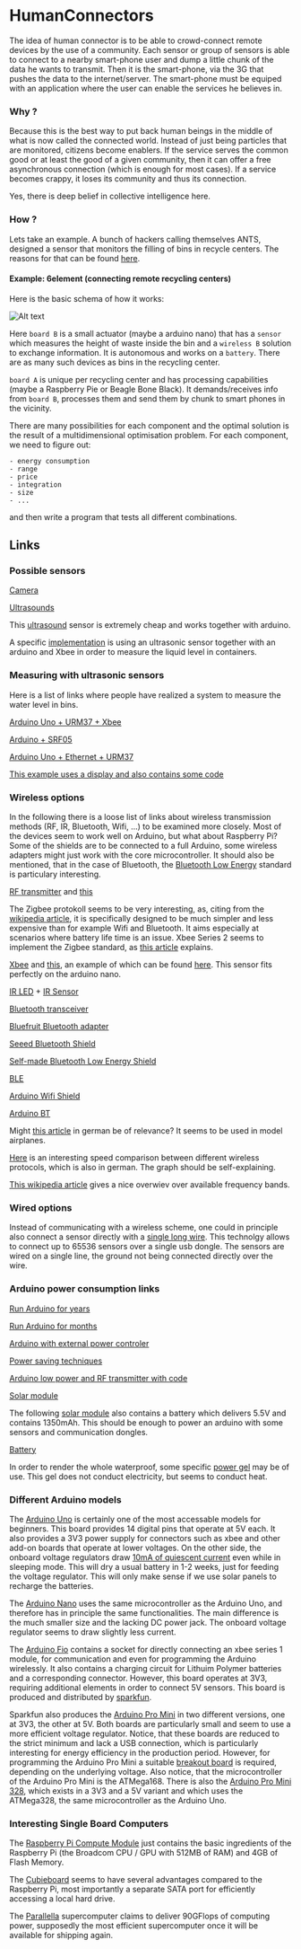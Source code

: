 HumanConnectors
===============

The idea of human connector is to be able to crowd-connect remote devices by the use of a community. Each sensor or group of sensors is able to connect to a nearby smart-phone user and dump a little chunk of the data he wants to transmit. Then it is the smart-phone, via the 3G that pushes the data to the internet/server. The smart-phone must be equiped with an application where the user can enable the services he believes in.

### Why ?

Because this is the best way to put back human beings in the middle of what is now called the connected world. Instead of just being particles that are monitored, citizens become enablers. If the service serves the common good or at least the good of a given community, then it can offer a free asynchronous connection (which is enough for most cases). If a service becomes crappy, it loses its community and thus its connection. 

Yes, there is deep belief in collective intelligence here.

### How ?

Lets take an example. A bunch of hackers calling themselves ANTS, designed a sensor that monitors the filling of bins in recycle centers. The reasons for that can be found [here](http://anthill.github.io/6element/presentation/).

#### Example: 6element (connecting remote recycling centers)

Here is the basic schema of how it works:

![Alt text](https://rawgit.com/anthill/HumanConnectors/master/img/general_schema.svg "General schema of 6element")

Here `board B` is a small actuator (maybe a arduino nano) that has a `sensor` which measures the height of waste inside the bin and a `wireless B` solution to exchange information. It is autonomous and works on a `battery`. There are as many such devices as bins in the recycling center.

`board A` is unique per recycling center and has processing capabilities (maybe a Raspberry Pie or Beagle Bone Black). It demands/receives info from `board B`, processes them and send them by chunk to smart phones in the vicinity.

There are many possibilities for each component and the optimal solution is the result of a multidimensional optimisation problem. For each component, we need to figure out:

    - energy consumption
    - range
    - price
    - integration
    - size
    - ...

and then write a program that tests all different combinations.

## Links

### Possible sensors

[Camera](http://www.arducam.com/arducam-bluetooth-module-wireless-image-system/)

[Ultrasounds](http://www.adafruit.com/products/1137)

This [ultrasound](http://www.fasttech.com/products/0/10000007/1012007-arduino-compatible-hc-sr04-ultrasonic-sonar) sensor is extremely cheap and works together with arduino.

A specific [implementation](http://www.instructables.com/id/Arduino-dual-ultrasonic-liquid-level-meter-with-in/) is using an ultrasonic sensor together with an arduino and Xbee in order to measure the liquid level in containers.

### Measuring with ultrasonic sensors

Here is a list of links where people have realized a system to measure the water level in bins.

[Arduino Uno + URM37 + Xbee](http://www.instructables.com/id/Arduino-dual-ultrasonic-liquid-level-meter-with-in/)

[Arduino + SRF05](http://www.makechronicles.com/2012/03/13/arduino-project-6-measuring-a-water-tank-level-srf05-ultrasonic-rangefinderarduino-mega-2560arduino-uno1-0/)

[Arduino Uno + Ethernet + URM37](http://www.jo3ri.be/arduino/projects/tank-level-measuring-basic)

[This example uses a display and also contains some code](http://www.open-electronics.org/water-tank-level-display-with-arduino/)

### Wireless options

In the following there is a loose list of links about wireless transmission methods (RF, IR, Bluetooth, Wifi, ...) to be examined more closely. Most of the devices seem to work well on Arduino, but what about Raspberry Pi? Some of the shields are to be connected to a full Arduino, some wireless adapters might just work with the core microcontroller. It should also be mentioned, that in the case of Bluetooth, the [Bluetooth Low Energy](http://en.wikipedia.org/wiki/Bluetooth_low_energy) standard is particulary interesting.

[RF transmitter](http://ninjablocks.com/blogs/how-to/7501042-adding-rf-433mhz-to-your-arduino) and [this](http://conoroneill.net/arduino-and-raspberry-pi-communicating-over-2-4ghz-with-cheap-nrf24l01-modules/)

The Zigbee protokoll seems to be very interesting, as, citing from the [wikipedia article](http://en.wikipedia.org/wiki/ZigBee), it is specifically designed to be much simpler and less expensive than for example Wifi and Bluetooth. It aims especially at scenarios where battery life time is an issue. Xbee Series 2 seems to implement the Zigbee standard, as [this article](http://tutorial.cytron.com.my/2011/03/06/is-xbee-zigbee/) explains.

[Xbee](http://www.digi.com/fr/products/wireless/point-multipoint/xbee-series1-module) and [this](http://forum.arduino.cc/index.php?topic=59082.0;wap2), an example of which can be found [here](http://jeromeabel.net/fr/ressources/xbee-arduino). This sensor fits perfectly on the arduino nano.

[IR LED](http://www.adafruit.com/products/387) + [IR Sensor](http://www.adafruit.com/products/157)

[Bluetooth transceiver](http://www.instructables.com/id/Cheap-2-Way-Bluetooth-Connection-Between-Arduino-a/step3/Wiring-the-Arduino-Bluetooth-transceiver/)

[Bluefruit Bluetooth adapter](http://www.adafruit.com/product/1697)

[Seeed Bluetooth Shield](http://www.seeedstudio.com/depot/bluetooth-shield-p-866.html?cPath=132_134)

[Self-made Bluetooth Low Energy Shield](http://www.mkroll.mobi/?page_id=386)

[BLE](http://www.makershed.com/BLE_Mini_Bluetooth_4_0_Interface_p/mkrbl2.htm)

[Arduino Wifi Shield](http://arduino.cc/en/Main/ArduinoWiFiShield)

[Arduino BT](http://arduino.cc/en/Main/ArduinoBoardBT?from=Main.ArduinoBoardBluetooth)

Might [this article](http://plischka.at/Wi.232EUR-R.html) in german be of relevance? It seems to be used in model airplanes.

[Here](http://www.handysektor.de/geraete-technik/funktechnik.html) is an interesting speed comparison between different wireless protocols, which is also in german. The graph should be self-explaining.

[This wikipedia article](http://en.wikipedia.org/wiki/Short_Range_Devices) gives a nice overwiev over available frequency bands.

### Wired options

Instead of communicating with a wireless scheme, one could in principle also connect a sensor directly with a [single long wire](http://playground.arduino.cc/Learning/OneWire). This technolgy allows to connect up to 65536 sensors over a single usb dongle. The sensors are wired on a single line, the ground not being connected directly over the wire.

### Arduino power consumption links

[Run Arduino for years](http://www.openhomeautomation.net/arduino-battery/)

[Run Arduino for months](http://hwstartup.wordpress.com/2013/03/11/how-to-run-an-arduino-on-a-9v-battery-for-weeks-or-months/)

[Arduino with external power controler](http://alanbmitchell.wordpress.com/2011/10/02/operate-arduino-for-year-from-batteries/)

[Power saving techniques](http://www.gammon.com.au/forum/?id=11497)

[Arduino low power and RF transmitter with code](https://github.com/petervojtek/diy/wiki/Arduino-with-Very-Low-Power-Consumption)

[Solar module](http://www.voltaicsystems.com/solar-arduino-guide.shtml)

The following [solar module](http://www.amazon.fr/Chargeur-Portable-téléphone-appareil-numérique/dp/B00378SRDY/ref=sr_1_19?ie=UTF8&qid=1403195735&sr=8-19&keywords=chargeur+solaire) also contains a battery which delivers 5.5V and contains 1350mAh. This should be enough to power an arduino with some sensors and communication dongles.

[Battery](http://cybergibbons.com/uncategorized/arduino-misconceptions-6-a-9v-battery-is-a-good-power-source/)

In order to render the whole waterproof, some specific [power gel](http://electricalproducts.cellpack.com/fileadmin/user_upload/bbcgroup.biz/news/eproducts/Drucksachen/Drucksachen_en/powergel_flyer_uk.pdf) may be of use. This gel does not conduct electricity, but seems to conduct heat.

### Different Arduino models

The [Arduino Uno](http://arduino.cc/en/Main/arduinoBoardUno) is certainly one of the most accessable models for beginners. This board provides 14 digital pins that operate at 5V each. It also provides a 3V3 power supply for connectors such as xbee and other add-on boards that operate at lower voltages. On the other side, the onboard voltage regulators draw [10mA of quiescent current](http://playground.arduino.cc/Learning/ArduinoSleepCode) even while in sleeping mode. This will dry a usual battery in 1-2 weeks, just for feeding the voltage regulator. This will only make sense if we use solar panels to recharge the batteries.

The [Arduino Nano](http://arduino.cc/en/Main/arduinoBoardNano) uses the same microcontroller as the Arduino Uno, and therefore has in principle the same functionalities. The main difference is the much smaller size and the lacking DC power jack. The onboard voltage regulator seems to draw slightly less current.

The [Arduino Fio](http://arduino.cc/en/Main/ArduinoBoardFio) contains a socket for directly connecting an xbee series 1 module, for communication and even for programming the Arduino wirelessly. It also contains a charging circuit for Lithuim Polymer batteries and a corresponding connector. However, this board operates at 3V3, requiring additional elements in order to connect 5V sensors. This board is produced and distributed by [sparkfun](https://www.sparkfun.com/).

Sparkfun also produces the [Arduino Pro Mini](http://arduino.cc/en/Main/ArduinoBoardProMini) in two different versions, one at 3V3, the other at 5V. Both boards are particularly small and seem to use a more efficient voltage regulator. Notice, that these boards are reduced to the strict minimum and lack a USB connection, which is particularly interesting for energy efficiency in the production period. However, for programming the Arduino Pro Mini a suitable [breakout board](https://www.sparkfun.com/products/9716) is required, depending on the underlying voltage. Also notice, that the microcontroller of the Arduino Pro Mini is the ATMega168. There is also the [Arduino Pro Mini 328](https://www.sparkfun.com/products/11113), which exists in a 3V3 and a 5V variant and which uses the ATMega328, the same microcontroller as the Arduino Uno.



### Interesting Single Board Computers

The [Raspberry Pi Compute Module](http://www.raspberrypi.org/raspberry-pi-compute-module-new-product/) just contains the basic ingredients of the Raspberry Pi (the Broadcom CPU / GPU with 512MB of RAM) and 4GB of Flash Memory.

The [Cubieboard](http://cubieboard.org/) seems to have several advantages compared to the Raspberry Pi, most importantly a separate SATA port for efficiently accessing a local hard drive.

The [Parallella](http://www.parallella.org/) supercomputer claims to deliver 90GFlops of computing power, supposedly the most efficient supercomputer once it will be available for shipping again.

